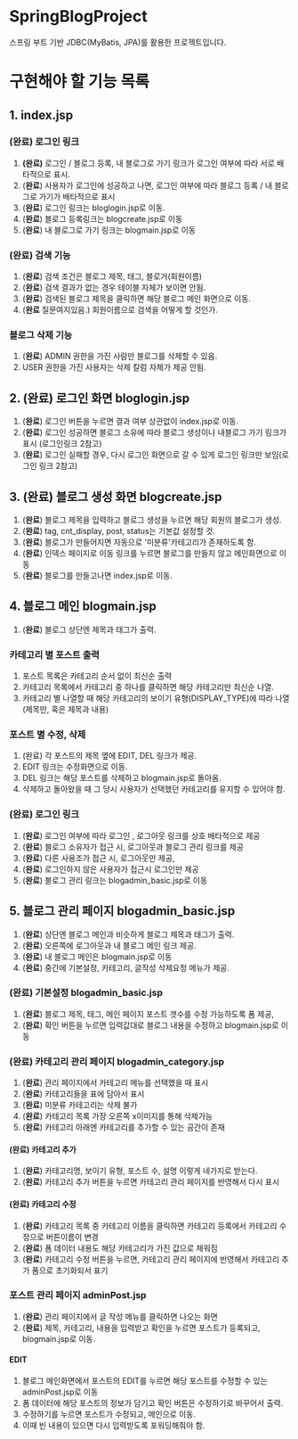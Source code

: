 # SpringBlogProject
스프링 부트 기반 JDBC(MyBatis, JPA)를 활용한 프로젝트입니다.


# 구현해야 할 기능 목록

## 1. index.jsp

### (완료) 로그인 링크
1. **(완료)** 로그인 / 블로그 등록, 내 블로그로 가기 링크가 로그인 여부에 따라 서로 배타적으로 표시.
2. (**완료**) 사용자가 로그인에 성공하고 나면, 로그인 여부에 따라 블로그 등록 / 내 블로그로 가기가 배타적으로 표시
3. (**완료**) 로그인 링크는 bloglogin.jsp로 이동.
4. (**완료**) 블로그 등록링크는 blogcreate.jsp로 이동
5. (**완료**) 내 블로그로 가기 링크는 blogmain.jsp로 이동

### (완료) 검색 기능
1. (**완료**) 검색 조건은 블로그 제목, 태그, 블로거(회원이름)
2. (**완료**) 검색 결과가 없는 경우 테이블 자체가 보이면 안됨.
3. (**완료**) 검색된 블로그 제목을 클릭하면 해당 블로그 메인 화면으로 이동.
4. (**완료** 질문여지있음.) 회원이름으로 검색을 어떻게 할 것인가.

### 블로그 삭제 기능
1. (**완료**) ADMIN 권한을 가진 사람만 블로그를 삭제할 수 있음.
2. USER 권한을 가진 사용자는 삭제 칼럼 자체가 제공 안됨.

## 2. (완료) 로그인 화면 bloglogin.jsp

1. (**완료**) 로그인 버튼을 누르면 결과 여부 상관없이 index.jsp로 이동.
2. (**완료**) 로그인 성공하면 블로그 소유에 따라 블로그 생성이나 내블로그 가기 링크가 표시 (로그인링크 2참고)
3. (**완료**) 로그인 실패할 경우, 다시 로그인 화면으로 갈 수 있게 로그인 링크만 보임(로그인 링크 2참고)

## 3. (완료) 블로그 생성 화면 blogcreate.jsp

1. (**완료**) 블로그 제목을 입력하고 블로그 생성을 누르면 해당 회원의 블로그가 생성.
2. (**완료**) tag, cnt_display, post, status는 기본값 설정할 것.
3. (**완료**) 블로그가 만들어지면 자동으로 '미분류'카테고리가 존재하도록 함.
4. (**완료**) 인덱스 페이지로 이동 링크를 누르면 블로그를 만들지 않고 메인화면으로 이동
5. (**완료**) 블로그를 만들고나면 index.jsp로 이동.

## 4. 블로그 메인 blogmain.jsp

1. (**완료**) 블로그 상단엔 제목과 태그가 출력.

### 카테고리 별 포스트 출력
1. 포스트 목록은 카테고리 순서 없이 최신순 출력
2. 카테고리 목록에서 카테고리 중 하나를 클릭하면 해당 카테고리만 최신순 나열.
3. 카테고리 별 나열할 때 해당 카테고리의 보이기 유형(DISPLAY_TYPE)에 따라 나열(제목만, 혹은 제목과 내용)

### 포스트 별 수정, 삭제
1. (완료) 각 포스트의 제목 옆에 EDIT, DEL 링크가 제공.
2. EDIT 링크는 수정화면으로 이동.
3. DEL 링크는 해당 포스트를 삭제하고 blogmain.jsp로 돌아옴.
4. 삭제하고 돌아왔을 때 그 당시 사용자가 선택했던 카테고리를 유지할 수 있어야 함.

### (완료) 로그인 링크
1. (**완료**) 로그인 여부에 따라 로그인 , 로그아웃 링크를 상호 배타적으로 제공
2. (**완료**) 블로그 소유자가 접근 시, 로그아웃과 블로그 관리 링크를 제공
3. (**완료**) 다른 사용조가 접근 시, 로그아웃만 제공,
4. (**완료**) 로그인하지 않은 사용자가 접근시 로그인만 제공
5. (**완료**) 블로그 관리 링크는 blogadmin_basic.jsp로 이동

## 5. 블로그 관리 페이지 blogadmin_basic.jsp

1. (**완료**) 상단엔 블로그 메인과 비슷하게 블로그 제목과 태그가 출력.
2. (**완료**) 오른쪽에 로그아웃과 내 블로그 메인 링크 제공.
3. (**완료**) 내 블로그 메인은 blogmain.jsp로 이동
4. (**완료**) 중간에 기본설정, 카테고리, 글작성 삭제요청 메뉴가 제공.

### (완료) 기본설정 blogadmin_basic.jsp
1. (**완료**) 블로그 제목, 태그, 메인 페이지 포스트 갯수를 수정 가능하도록 폼 제공,
3. (**완료**) 확인 버튼을 누르면 입력값대로 블로그 내용을 수정하고 blogmain.jsp로 이동

### (**완료**) 카테고리 관리 페이지 blogadmin_category.jsp
1. (**완료**) 관리 페이지에서 카테고리 메뉴를 선택했을 때 표시
2. (**완료**) 카테고리들을 표에 담아서 표시
3. (**완료**) 미분류 카테고리는 삭제 불가
4. (**완료**) 카테고리 목록 가장 오른쪽 x이미지를 통해 삭제가능
5. (**완료**) 카테고리 아래엔 카테고리를 추가할 수 있는 공간이 존재

#### (완료) 카테고리 추가
1. (**완료**) 카테고리명, 보이기 유형, 포스트 수, 설명 이렇게 네가지로 받는다.
2. (**완료**) 카테고리 추가 버튼을 누르면 카테고리 관리 페이지를 반영해서 다시 표시

#### (**완료**) 카테고리 수정
1. (**완료**) 카테고리 목록 중 카테고리 이름을 클릭하면 카테고리 등록에서 카테고리 수정으로 버튼이름이 변경
2. (**완료**) 폼 데이터 내용도 해당 카테고리가 가진 값으로 채워짐
3. (**완료**) 카테고리 수정 버튼을 누르면, 카테고리 관리 페이지에 반영해서 카테고리 추가 폼으로 초기화되서 표기

### 포스트 관리 페이지 adminPost.jsp
1. (**완료**) 관리 페이지에서 글 작성 메뉴를 클릭하면 나오는 화면
2. (**완료**) 제목, 카테고리, 내용을 입력받고 확인을 누르면 포스트가 등록되고, blogmain.jsp로 이동.

#### EDIT
1. 블로그 메인화면에서 포스트의 EDIT를 누르면 해당 포스트를 수정할 수 있는 adminPost.jsp로 이동
2. 폼 데이터에 해당 포스트의 정보가 담기고 확인 버튼은 수정하기로 바꾸어서 출력.
3. 수정하기를 누르면 포스트가 수정되고, 메인으로 이동.
4. 이때 빈 내용이 있으면 다시 입력받도록 포워딩해줘야 함.
